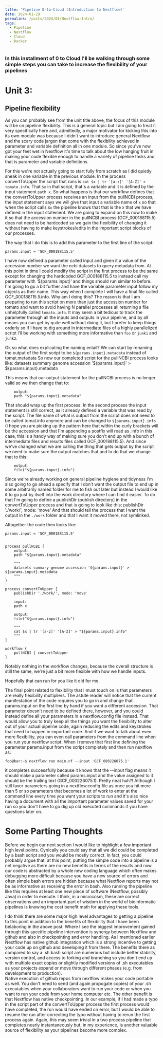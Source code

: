 ```yaml
---
title: 'Pipeline 0-to-Cloud (Introduction to Nextflow)'
date: 2024-01-29
permalink: /posts/2024/01/Nextflow-Intro/
tags:
  - Pipeline
  - Nextflow
  - Cloud
  - Docker
---
```


### In this installment of 0 to Cloud I'll be walking through some simple steps you can take to increase the flexibility of your pipelines 

# Unit 3:
## Pipeline flexibility

As you can probably see from the unit title above, the focus of this module will be on pipeline flexibility.
This is a general topic but I am going to treat it very specifically here and, admittedly, a major motivator for kicking this into its own module was because I didn't want to introduce general Nextflow and the scary code jargon that come with the flexibility achieved in parameter and variable definition all in one module.
So since you've now got your feet wet in Nextflow it's time to talk about the low hanging fruit in making your code flexible enough to handle a variety of pipeline tasks and that is parameter and variable definitions.

For this we're not actually going to start fully from scratch as I did quietly sneak in one variable in the previous module.
In the process convertToUpper the script that runs is `cat $x | tr '[a-z]' '[A-Z]' > tomato.info`.
That `$x` in that script, that's a variable and it is defined by the input statement `path x`.
So what happens is that our workflow defines that the convertToUpper process receives an input from the pullNCBI process, the input statement says we will give that input a variable name of `x` so that when the script calls `$x` the pipeline knows that that is the x that we have defined in the input statement.
We are going to expand on this now to make it so that the accession number in the pullNCBI process (GCF_000188115.5) does not need to be hardcoded so we gain the flexibility of changing it without having to make keystrokes/edits in the important script blocks of our processes. 

The way that I do this is to add this parameter to the first line of the script:

```
params.input = 'GCF_000188115.5'
```

I have now defined a parameter called input and given it a value of the accession number we want the ncbi datasets to query metadata from.
At this point in time I could modify the script in the first process to be the same except for changing the hardcoded GCF_000188115.5 to instead call my parameter with '${params.input}' and things should run similar to before.
I'm going to go a bit further and have the variable parameter input follow my objects as their name.
This way when I complete I will have a final file called GCF_000188115.5.info.
Why am I doing this?
The reason is that I am preparing to run this script on more than just the accession number for tomato and want to avoid having N parallel processes all returning a file unhelpfully called `tomato.info`.
It may seem a bit tedious to track the parameter through all the inputs and outputs in your pipeline, and by all means you can get by quite well without doing it, but I prefer to keep things orderly so if I have to dig around in intermediate files of a highly parallelized script I'll be working with something more informative than `foo` or `junk1` and `junk2`.

Ok so what does explicating the naming entail?
We can start by renaming the output of the first script to be `${params.input}.metadata` instead of tomat.metadata
So now our completed script for the pullNCBI process looks like:
datasets summary genome accession '${params.input}' > ${params.input}.metadata

This means that our output statement for the pullNCBI process is no longer valid so we then change that to:

```
    output:
    path "${params.input}.metadata"
```

That should wrap up the first process.
In the second process the input statement is still correct, as it already defined a variable that was read by the script.
The file name of what is output from the script does not need to be called tomat.info anymore and can be changed to `${params.input}.info` (I hope you are picking up the pattern here that within the curly brackets will be the accession and that I'm appending a postfix will read as .info in this case, this is a handy way of making sure you don't end up with a bunch of intermediate files and results files called GCF_000188115.5).
And since we've changed what we are calling the thing that gets output by the script we need to make sure the output matches that and to do that we change that to this:

```
    output:
    file("${params.input}.info")
```

Since we're already working on general pipeline hygiene and tidyness I'm also going to go ahead a specify that I don't want the output file to end up in some arbitrarily named folder for me to fish out later but instead I would like it to go just by itself into the work directory where I can find it easier.
To do that I'm going to define a publishDir (publish directory) in the convertToUpper process and that is going to look like this:
publishDir './work/', mode: 'move'
And that should tell the process that I want the output in the `./work` folder and that I want it moved there, not symlinked.

Altogether the code then looks like:

```
params.input = 'GCF_000188115.5'


process pullNCBI {
    output:
    path "${params.input}.metadata"

    """
    datasets summary genome accession '${params.input}' > ${params.input}.metadata
    """
}

process convertToUpper {
	publishDir './work/', mode: 'move'

    input:
    path x

    output:
    file("${params.input}.info")

    """
    cat $x | tr '[a-z]' '[A-Z]' > "${params.input}.info"
    """
}

workflow {
    pullNCBI | convertToUpper 
}
```

Notably nothing in the workflow changes, because the overall structure is still the same, we're just a bit more flexible with how we handle inputs.

Hopefully that can run for you like it did for me.

The final point related to flexibility that I must touch on is that parameters are really flexibility multipliers. 
The astute reader will notice that the current manifestation of the code requires you to go in and change that params.input on the first line by hand if you want a different accession.
That parameter doesn't need to be defined there, however, and you could instead define all your parameters in a nextflow.config file instead.
That would allow you to truly keep all the things you want the flexibility to alter out of your actual pipeline code, again reducing the edits and keystrokes that need to happen in important code.
And if we want to talk about even more flexibility, you can even call parameters from the command line when you run your nextflow script.
When I remove that first line defining the parameter params.input from the script completely and then run nextflow as:

```console
foo@bar:~$ nextflow run main.nf --input 'GCF_000226075.1'
```


it completes successfully because it knows that the --input flag means it should make a parameter called params.input and the value assigned to it should be the trailing text (GCF_000226075.1).
Pretty neat huh?!
Although I still favor parameters going in a nextflow.config file as once you hit more than 5 or so parameters that becomes a lot of work to enter at the command line every time you want your scripts to run and it's also nice having a document with all the important parameter values saved for your run so you don't have to go dig up old executed commands if you have questions later on.

# Some Parting Thoughts

Before we begin our next section I would like to highlight a few important high level points.
Cynically you could say that all we did could be completed by a bash script and you would be mostly correct.
In fact, you could probably argue that, at this point, putting the simple code into a pipeline is a net negative as there are no new benefits in terms of the results and now our code is abstracted by a whole new coding language which often makes debugging more difficult because you have a new source of errors and often simple bash errors are hidden because what Nextflow reports may not be as informative as receiving the error in bash.
Also running the pipeline like this requires at least one new piece of software (Nextflow, possibly Java) in order to execute. 
I think, in a microcosm, these are correct observations and an important part of wisdom in the world of bioinformatic pipelines is knowing the cost benefit math for applying these tools.

I do think there are some major high level advantages to getting a pipeline to this point in addition to the benefits of flexibility that I have been belaboring in the above post.
Where I see the biggest improvement gained through this specific pipeline intervention is synergy between Nextflow and github and also in checkpointing and error handling.
As I mentioned earlier Nextflow has native github integration which is a strong incentive to getting your code up on github and developing it from there.
The benefits there as compared to say a .sh bash script are numerous but include better stability, version control, and access to forking and branching so you don't end up with multiple exact copies or slightly modified versions of .sh executables as your projects expand or move through different phases (e.g. from development to production).   
Native execution of github repos from nextflow makes your code portable as well.
You don't need to send (and again propogate copies) of your .sh executables when your collaborators want to run your code or when you want to run your code from your home computer etc. 
The other benefit is that Nextflow has native checkpointing.
In our example, if I had made a typo in the script part of the convertToUpper process the first process would have completed, the run would have ended on error, but I would be able to resume the run after correcting the typo without having to rerun the first process again.
Again, this may seem trivial in a two process pipeline that completes nearly instantaneously but, in my experience, is another valuable source of flexibility as your pipelines become more complex.
